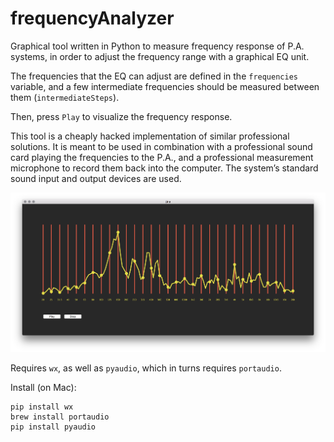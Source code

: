 # frequencyAnalyzer

Graphical tool written in Python to measure frequency response of P.A. systems, in order to adjust the frequency range with a graphical EQ unit.

The frequencies that the EQ can adjust are defined in the `frequencies` variable, and a few intermediate frequencies should be measured between them (`intermediateSteps`).

Then, press `Play` to visualize the frequency response. 

This tool is a cheaply hacked implementation of similar professional solutions. It is meant to be used in combination with a professional sound card playing the frequencies to the P.A., and a professional measurement microphone to record them back into the computer. The system’s standard sound input and output devices are used.

![](window.png)

Requires  `wx`, as well as `pyaudio`, which in turns requires `portaudio`.

Install (on Mac):

```
pip install wx
brew install portaudio
pip install pyaudio
```